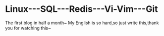 # Linux---SQL---Redis---Vi-Vim---Git
The first blog in half a  month~
My English is so hard,so just write this,thank you for watching this~
